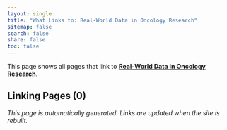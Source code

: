 ```yaml
---
layout: single
title: "What Links to: Real-World Data in Oncology Research"
sitemap: false
search: false
share: false
toc: false
---
```


This page shows all pages that link to **[Real-World Data in Oncology Research](/datascience/real_world_data/)**.

## Linking Pages (0)


*This page is automatically generated. Links are updated when the site is rebuilt.*
